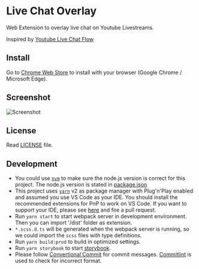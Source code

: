 # Live Chat Overlay

Web Extension to overlay live chat on Youtube Livestreams.

Inspired by [Youtube Live Chat Flow](https://github.com/fiahfy/youtube-live-chat-flow)

## Install

Go to [Chrome Web Store](https://chrome.google.com/webstore/detail/live-chat-overlay/ahaklfidpffmhjhlkgakjgbkppdoaemo) to install with your browser (Google Chrome / Microsoft Edge).

## Screenshot

![Screenshot](screenshot.jpg)

## License

Read [LICENSE](LICENSE) file.

## Development

- You could use [`nvm`](https://github.com/nvm-sh/nvm) to make sure the node.js version is correct for this project. The node.js version is stated in [package.json](package.json)
- This project uses [`yarn`](https://github.com/yarnpkg/yarn) v2 as package manager with Plug'n'Play enabled and assumed you use VS Code as your IDE. You should install the recommended extensions for PnP to work on VS Code. If you want to support your IDE, please see [here](https://yarnpkg.com/getting-started/editor-sdks) and fire a pull request.
- Run `yarn start` to start webpack server in development environment. Then you can import '/dist' folder as extension.
- `*.scss.d.ts` will be generated when the webpack server is running, so we could import the `scss` files with type definitions.
- Run `yarn build:prod` to build in optimized settings.
- Run `yarn storybook` to start [storybook](https://storybook.js.org/).
- Please follow [Convertional Commit](https://www.conventionalcommits.org/en/v1.0.0/) for commit messages. [Commitlint](https://github.com/conventional-changelog/commitlint) is used to check for incorrect format.
